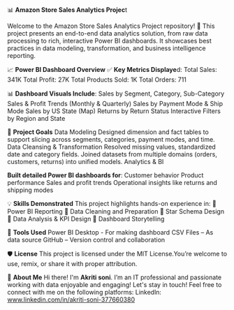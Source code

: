 📊 **Amazon Store Sales Analytics Projec**t

Welcome to the Amazon Store Sales Analytics Project repository! 🚀
This project presents an end-to-end data analytics solution, from raw data processing to rich, interactive Power BI dashboards. It showcases best practices in data modeling, transformation, and business intelligence reporting.

📈 **Power BI Dashboard Overview**
✅ **Key Metrics Displaye**d:
Total Sales: 341K
Total Profit: 27K
Total Products Sold: 1K
Total Orders: 711

📊 **Dashboard Visuals Include**:
Sales by Segment, Category, Sub-Category
Sales & Profit Trends (Monthly & Quarterly)
Sales by Payment Mode & Ship Mode
Sales by US State (Map)
Returns by Return Status
Interactive Filters by Region and State

🧠 **Project Goals**
Data Modeling
Designed dimension and fact tables to support slicing across segments, categories, payment modes, and time.
Data Cleansing & Transformation
Resolved missing values, standardized date and category fields.
Joined datasets from multiple domains (orders, customers, returns) into unified models.
Analytics & BI

**Built detailed Power BI dashboards for**:
Customer behavior
Product performance
Sales and profit trends
Operational insights like returns and shipping modes

💡 **Skills Demonstrated**
This project highlights hands-on experience in:
🔹 Power BI Reporting
🔹 Data Cleaning and Preparation
🔹 Star Schema Design
🔹 Data Analysis & KPI Design
🔹 Dashboard Storytelling

📌 **Tools Used**
Power BI Desktop - For making dashboard
CSV Files – As data source
GitHub – Version control and collaboration

🛡️ **License**
This project is licensed under the MIT License.You’re welcome to use, remix, or share it with proper attribution.

🌟 **About Me**
Hi there! I'm **Akriti soni**. I’m an IT professional and passionate working with data enjoyable and engaging!
Let's stay in touch! Feel free to connect with me on the following platforms:
Linkedln: www.linkedin.com/in/akriti-soni-377660380
